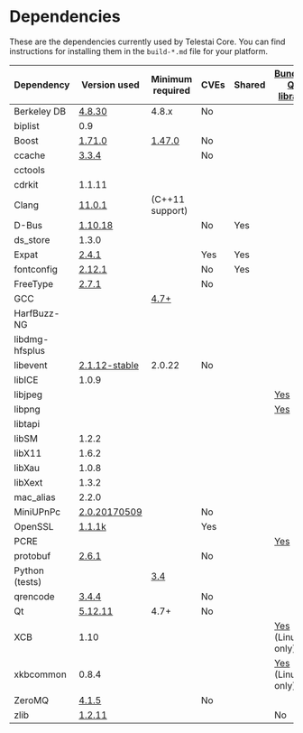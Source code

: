 Dependencies
============

These are the dependencies currently used by Telestai Core. You can find instructions for installing them in the `build-*.md` file for your platform.

| Dependency | Version used | Minimum required | CVEs | Shared | [Bundled Qt library](https://doc.qt.io/qt-5/configure-options.html) |
| --- | --- | --- | --- | --- | --- |
| Berkeley DB | [4.8.30](http://www.oracle.com/technetwork/database/database-technologies/berkeleydb/downloads/index.html) | 4.8.x | No |  |  |
| biplist | 0.9 | | | | |
| Boost | [1.71.0](http://www.boost.org/users/download/) | [1.47.0](https://github.com/bitcoin/bitcoin/pull/8920) | No |  |  |
| ccache | [3.3.4](https://ccache.samba.org/download.html) |  | No |  |  |
| cctools | | | | | |
| cdrkit | 1.1.11 | | | | |
| Clang | [11.0.1](http://llvm.org/releases/download.html) |  (C++11 support) |  |  |  |
| D-Bus | [1.10.18](https://cgit.freedesktop.org/dbus/dbus/tree/NEWS?h=dbus-1.10) |  | No | Yes |  |
| ds_store    | 1.3.0  | | | | |
| Expat | [2.4.1](https://libexpat.github.io/) |  | Yes | Yes |  |
| fontconfig | [2.12.1](https://www.freedesktop.org/software/fontconfig/release/) |  | No | Yes |  |
| FreeType | [2.7.1](http://download.savannah.gnu.org/releases/freetype) |  | No |  |  |
| GCC |  | [4.7+](https://gcc.gnu.org/) |  |  |  |
| HarfBuzz-NG |  |  |  |  |  |
| libdmg-hfsplus | | | | | |
| libevent | [2.1.12-stable](https://github.com/libevent/libevent/releases) | 2.0.22 | No |  |  |
| libICE    | 1.0.9  | | | | |
| libjpeg |  |  |  |  | [Yes](https://github.com/TelestaiProject/Telestai/blob/master/depends/packages/qt.mk#L75) |
| libpng |  |  |  |  | [Yes](https://github.com/TelestaiProject/Telestai/blob/master/depends/packages/qt.mk#L74) |
| libtapi    |   | | | | |
| libSM    | 1.2.2  | | | | |
| libX11    | 1.6.2  | | | | |
| libXau    | 1.0.8  | | | | |
| libXext    | 1.3.2  | | | | |
| mac_alias    | 2.2.0  | | | | |
| MiniUPnPc | [2.0.20170509](http://miniupnp.free.fr/files) |  | No |  |  |
| OpenSSL | [1.1.1k](https://www.openssl.org/source) |  | Yes |  |  |
| PCRE |  |  |  |  | [Yes](https://github.com/TelestaiProject/Telestai/blob/master/depends/packages/qt.mk#L76) |
| protobuf | [2.6.1](https://github.com/google/protobuf/releases) |  | No |  |  |
| Python (tests) |  | [3.4](https://www.python.org/downloads) |  |  |  |
| qrencode | [3.4.4](https://fukuchi.org/works/qrencode) |  | No |  |  |
| Qt | [5.12.11](https://download.qt.io/official_releases/qt/) | 4.7+ | No |  |  |
| XCB | 1.10 |  |  |  | [Yes](https://github.com/TelestaiProject/Telestai/blob/master/depends/packages/qt.mk#L94) (Linux only) |
| xkbcommon | 0.8.4 |  |  |  | [Yes](https://github.com/TelestaiProject/Telestai/blob/master/depends/packages/qt.mk#L93) (Linux only) |
| ZeroMQ | [4.1.5](https://github.com/zeromq/libzmq/releases) |  | No |  |  |
| zlib | [1.2.11](http://zlib.net/) |  |  |  | No |
